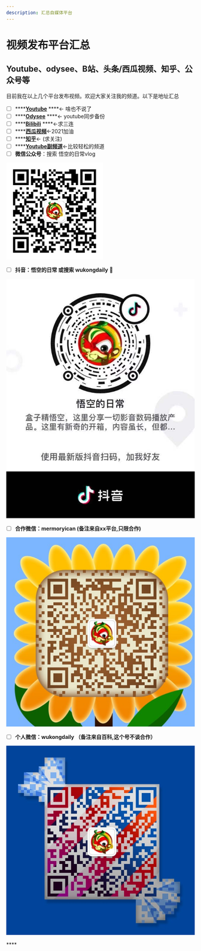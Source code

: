 ```yaml
---
description: 汇总自媒体平台
---
```


# 视频发布平台汇总

## Youtube、odysee、B站、头条/西瓜视频、知乎、公众号等

目前我在以上几个平台发布视频。欢迎大家关注我的频道。以下是地址汇总

* [ ] \*\*\*\*[**Youtube**](https://www.youtube.com/channel/UCii04BCvYIdQvshrdNDAcww) ****← 啥也不说了
* [ ] \*\*\*\*[**Odysee**](https://odysee.com/@%E7%9B%92%E5%AD%90%E7%B2%BE%E6%82%9F%E7%A9%BA:0) ****← youtube同步备份
* [ ] \*\*\*\*[**Bilibili**](https://space.bilibili.com/250915741) ****←求三连
* [ ] \*\*\*\*[**西瓜视频**](%20https://v.ixigua.com/JbAdbYy/)←2021加油
* [ ] \*\*\*\*[**知乎**](%20https://www.zhihu.com/people/wu-kong-daily)← \(求关注\)
* [ ] \*\*\*\*[**Youtube副频道**](https://www.youtube.com/channel/UCC5aeW5iDd2oaM5S6HHaXew)←比较轻松的频道
* [ ] **微信公众号**：搜索 悟空的日常vlog

![&#x516C;&#x4F17;&#x53F7;&#xFF1A;&#x609F;&#x7A7A;&#x7684;&#x65E5;&#x5E38;vlog](.gitbook/assets/qrcode_for_gh_237122b8ccd6_258.jpg)

* [ ] **抖音：悟空的日常 或搜索 wukongdaily**   🥰 

![&#x6296;&#x97F3; &#x5E73;&#x65F6;&#x5A31;&#x4E50; ](.gitbook/assets/271608974820_.pic.jpg)



* [ ] **合作微信：mermoryican    \(备注来自xx平台,只限合作\)**

![&#x4EC5;&#x9650;&#x5408;&#x4F5C; &#x4E0D;&#x95F2;&#x804A;](.gitbook/assets/161608975010_.pic_hd.jpg)

* [ ] **个人微信：wukongdaily （备注来自百科,这个号不谈合作）**

![&#x4E2A;&#x4EBA;&#x5FAE;&#x4FE1; &#x4EC5;&#x9650;&#x89C2;&#x4F17; &#x4E0D;&#x8C08;&#x5408;&#x4F5C;](.gitbook/assets/441608974930_.pic_hd.jpg)

\*\*\*\*

